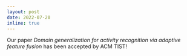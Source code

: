 ```yaml
---
layout: post
date: 2022-07-20
inline: true
---
```


Our paper *Domain generalization for activity recognition via adaptive feature fusion* has been accepted by ACM TIST!